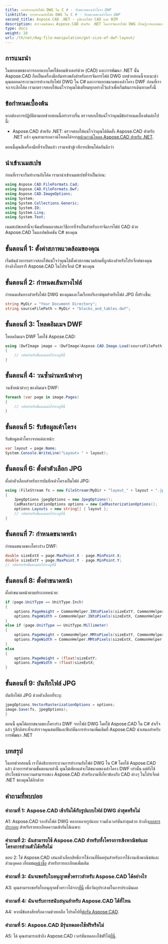 ```yaml
---
title: การทำงานกับไฟล์ DWG ใน C # - รับขนาดของเค้าโครง DWF
linktitle: การทำงานกับไฟล์ DWG ใน C # - รับขนาดของเค้าโครง DWF
second_title: Aspose.CAD .NET - รูปแบบไฟล์ CAD และ BIM
description: สำรวจพลังของ Aspose.CAD สำหรับ .NET ในการจัดการไฟล์ DWG เรียนรู้การแยกขนาดเค้าโครง DWF ได้อย่างง่ายดายโดยใช้ C#
type: docs
weight: 10
url: /th/net/dwg-file-manipulation/get-size-of-dwf-layout/
---
```

## การแนะนำ

ในขอบเขตของการออกแบบโดยใช้คอมพิวเตอร์ช่วย (CAD) และการพัฒนา .NET นั้น Aspose.CAD ถือเป็นเครื่องมืออันทรงพลังสำหรับการจัดการไฟล์ DWG บทช่วยสอนนี้จะแนะนำคุณตลอดกระบวนการทำงานกับไฟล์ DWG ใน C# และการแยกขนาดของเค้าโครง DWF ก่อนที่เราจะเจาะลึกโค้ด เรามาตรวจสอบให้แน่ใจว่าคุณได้เตรียมทุกอย่างไว้แล้วเพื่อเริ่มต้นการเดินทางครั้งนี้

## ข้อกำหนดเบื้องต้น

หากต้องการปฏิบัติตามบทช่วยสอนนี้อย่างราบรื่น ตรวจสอบให้แน่ใจว่าคุณมีข้อกำหนดเบื้องต้นต่อไปนี้:

-  Aspose.CAD สำหรับ .NET: ตรวจสอบให้แน่ใจว่าคุณได้ติดตั้ง Aspose.CAD สำหรับ .NET แล้ว คุณสามารถดาวน์โหลดได้จาก[หน้าดาวน์โหลด Aspose.CAD สำหรับ .NET](https://releases.aspose.com/cad/net/).

ตอนนี้คุณมีเครื่องมือที่จำเป็นแล้ว เรามาเข้าสู่เวทีการเขียนโค้ดกันดีกว่า

## นำเข้าเนมสเปซ

ก่อนที่เราจะเริ่มทำงานกับโค้ด เรามานำเข้าเนมสเปซที่จำเป็นก่อน:

```csharp
using Aspose.CAD.FileFormats.Cad;
using Aspose.CAD.FileFormats.Dwf;
using Aspose.CAD.ImageOptions;
using System;
using System.Collections.Generic;
using System.IO;
using System.Linq;
using System.Text;
```

เนมสเปซเหล่านี้จะจัดเตรียมคลาสและวิธีการที่จำเป็นสำหรับการจัดการไฟล์ CAD ด้วย Aspose.CAD ในแอปพลิเคชัน C# ของคุณ

## ขั้นตอนที่ 1: ตั้งค่าสภาพแวดล้อมของคุณ

เริ่มต้นด้วยการตรวจสอบให้แน่ใจว่าคุณได้ตั้งค่าสภาพแวดล้อมที่ถูกต้องสำหรับโปรเจ็กต์ของคุณ อ้างอิงไลบรารี Aspose.CAD ในโปรเจ็กต์ C# ของคุณ

## ขั้นตอนที่ 2: กำหนดเส้นทางไฟล์

กำหนดเส้นทางสำหรับไฟล์ DWG ของคุณและไดเร็กทอรีเอาต์พุตสำหรับไฟล์ JPG ที่สร้างขึ้น:

```csharp
string MyDir = "Your Document Directory";
string sourceFilePath = MyDir + "blocks_and_tables.dwf";
```

## ขั้นตอนที่ 3: โหลดอิมเมจ DWF

โหลดอิมเมจ DWF โดยใช้ Aspose.CAD:

```csharp
using (DwfImage image = (DwfImage)Aspose.CAD.Image.Load(sourceFilePath))
{
    // รหัสสำหรับขั้นตอนต่อไปจะอยู่ที่นี่
}
```

## ขั้นตอนที่ 4: วนซ้ำผ่านหน้าต่างๆ

วนซ้ำหน้าต่างๆ ของอิมเมจ DWF:

```csharp
foreach (var page in image.Pages)
{
    // รหัสสำหรับขั้นตอนต่อไปจะอยู่ที่นี่
}
```

## ขั้นตอนที่ 5: รับข้อมูลเค้าโครง

รับข้อมูลเค้าโครงจากแต่ละหน้า:

```csharp
var layout = page.Name;
System.Console.WriteLine("Layout= " + layout);
```

## ขั้นตอนที่ 6: ตั้งค่าตัวเลือก JPG

ตั้งค่าตัวเลือกสำหรับการบันทึกเค้าโครงเป็นไฟล์ JPG:

```csharp
using (FileStream fs = new FileStream(MyDir + "layout_" + layout + ".jpg", FileMode.Create))
{
    JpegOptions jpegOptions = new JpegOptions();
    CadRasterizationOptions options = new CadRasterizationOptions();
    options.Layouts = new string[] { layout };
    // รหัสสำหรับขั้นตอนต่อไปจะอยู่ที่นี่
}
```

## ขั้นตอนที่ 7: กำหนดขนาดหน้า

กำหนดขนาดของโครงร่าง DWF:

```csharp
double sizeExtX = page.MaxPoint.X - page.MinPoint.X;
double sizeExtY = page.MaxPoint.Y - page.MinPoint.Y;
// รหัสสำหรับขั้นตอนต่อไปจะอยู่ที่นี่
```

## ขั้นตอนที่ 8: ตั้งค่าขนาดหน้า

ตั้งค่าขนาดหน้าตามประเภทหน่วย:

```csharp
if (page.UnitType == UnitType.Inch)
{
    options.PageHeight = CommonHelper.INtoPixels(sizeExtY, CommonHelper.DPI);
    options.PageWidth = CommonHelper.INtoPixels(sizeExtX, CommonHelper.DPI);
}
else if (page.UnitType == UnitType.Millimeter)
{
    options.PageHeight = CommonHelper.MMtoPixels(sizeExtY, CommonHelper.DPI);
    options.PageWidth = CommonHelper.MMtoPixels(sizeExtX, CommonHelper.DPI);
}
else
{
    options.PageHeight = (float)sizeExtY;
    options.PageWidth = (float)sizeExtX;
}
```

## ขั้นตอนที่ 9: บันทึกไฟล์ JPG

บันทึกไฟล์ JPG ด้วยตัวเลือกที่ระบุ:

```csharp
jpegOptions.VectorRasterizationOptions = options;
image.Save(fs, jpegOptions);
}
```

ตอนนี้ คุณได้แยกขนาดของโครงร่าง DWF จากไฟล์ DWG โดยใช้ Aspose.CAD ใน C# สำเร็จแล้ว รู้สึกอิสระที่จะสำรวจคุณสมบัติและฟังก์ชันการทำงานเพิ่มเติมที่ Aspose.CAD นำเสนอสำหรับการพัฒนา .NET

## บทสรุป

ในบทช่วยสอนนี้ เราได้อธิบายกระบวนการทำงานกับไฟล์ DWG ใน C# โดยใช้ Aspose.CAD แล้ว ด้วยการทำตามขั้นตอนเหล่านี้ คุณไม่เพียงแต่จะได้ขนาดของเค้าโครง DWF เท่านั้น แต่ยังใช้ประโยชน์จากความสามารถของ Aspose.CAD สำหรับงานที่เกี่ยวข้องกับ CAD ต่างๆ ในโปรเจ็กต์ .NET ของคุณได้อีกด้วย

## คำถามที่พบบ่อย

### คำถามที่ 1: Aspose.CAD เข้ากันได้กับรูปแบบไฟล์ DWG ล่าสุดหรือไม่

 A1: Aspose.CAD รองรับไฟล์ DWG หลากหลายรูปแบบ รวมถึงเวอร์ชันล่าสุดด้วย อ้างถึง[เอกสารประกอบ](https://reference.aspose.com/cad/net/) สำหรับรายละเอียดความเข้ากันได้เฉพาะ

### คำถามที่ 2: ฉันสามารถใช้ Aspose.CAD สำหรับทั้งโครงการเชิงพาณิชย์และโครงการส่วนตัวได้หรือไม่

 ตอบ 2: ใช่ Aspose.CAD เสนอตัวเลือกสิทธิ์การใช้งานที่ยืดหยุ่นสำหรับการใช้งานเชิงพาณิชย์และส่วนบุคคล เยี่ยมชม[หน้าซื้อ](https://purchase.aspose.com/buy) สำหรับรายละเอียดเพิ่มเติม

### คำถามที่ 3: ฉันจะขอรับใบอนุญาตชั่วคราวสำหรับ Aspose.CAD ได้อย่างไร

 A3: คุณสามารถขอรับใบอนุญาตชั่วคราวได้จาก[ที่นี่](https://purchase.aspose.com/temporary-license/) เพื่อวัตถุประสงค์ในการประเมินผล

### คำถามที่ 4: ฉันจะรับการสนับสนุนสำหรับ Aspose.CAD ได้ที่ไหน

A4: หากมีข้อสงสัยหรือความช่วยเหลือ โปรดไปที่[ฟอรั่ม Aspose.CAD](https://forum.aspose.com/c/cad/19).

### คำถามที่ 5: Aspose.CAD มีรุ่นทดลองใช้ฟรีหรือไม่

 A5: ได้ คุณสามารถเข้าถึง Aspose.CAD เวอร์ชันทดลองใช้ฟรีได้[ที่นี่](https://releases.aspose.com/).